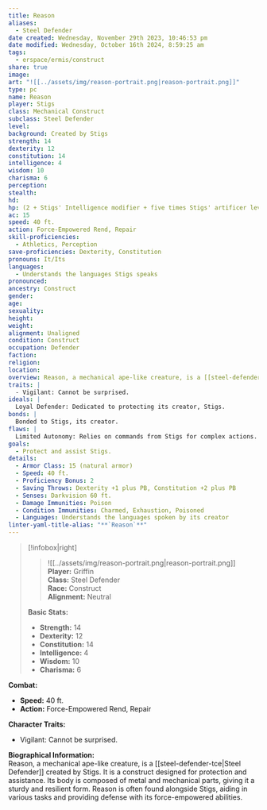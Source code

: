 ```yaml
---
title: Reason
aliases:
  - Steel Defender
date created: Wednesday, November 29th 2023, 10:46:53 pm
date modified: Wednesday, October 16th 2024, 8:59:25 am
tags:
  - erspace/ermis/construct
share: true
image: 
art: "![[../assets/img/reason-portrait.png|reason-portrait.png]]"
type: pc
name: Reason
player: Stigs
class: Mechanical Construct
subclass: Steel Defender
level: 
background: Created by Stigs
strength: 14
dexterity: 12
constitution: 14
intelligence: 4
wisdom: 10
charisma: 6
perception: 
stealth: 
hd: 
hp: (2 + Stigs' Intelligence modifier + five times Stigs' artificer level)
ac: 15
speed: 40 ft.
action: Force-Empowered Rend, Repair
skill-proficiencies:
  - Athletics, Perception
save-proficiencies: Dexterity, Constitution
pronouns: It/Its
languages:
  - Understands the languages Stigs speaks
pronounced: 
ancestry: Construct
gender: 
age: 
sexuality: 
height: 
weight: 
alignment: Unaligned
condition: Construct
occupation: Defender
faction: 
religion: 
location: 
overview: Reason, a mechanical ape-like creature, is a [[steel-defender-tce|Steel Defender]] created by Stigs. It is a construct designed for protection and assistance. Its body is composed of metal and mechanical parts, giving it a sturdy and resilient form. Reason is often found alongside Stigs, aiding in various tasks and providing defense with its force-empowered abilities.
traits: |
  - Vigilant: Cannot be surprised.
ideals: |
  Loyal Defender: Dedicated to protecting its creator, Stigs.
bonds: |
  Bonded to Stigs, its creator.
flaws: |
  Limited Autonomy: Relies on commands from Stigs for complex actions.
goals:
  - Protect and assist Stigs.
details:
  - Armor Class: 15 (natural armor)
  - Speed: 40 ft.
  - Proficiency Bonus: 2
  - Saving Throws: Dexterity +1 plus PB, Constitution +2 plus PB
  - Senses: Darkvision 60 ft.
  - Damage Immunities: Poison
  - Condition Immunities: Charmed, Exhaustion, Poisoned
  - Languages: Understands the languages spoken by its creator
linter-yaml-title-alias: "**`Reason`**"
---
```



> [!infobox|right]  
> >![[../assets/img/reason-portrait.png|reason-portrait.png]]  
> **Player:** Griffin  
> **Class:** Steel Defender  
> **Race:** Construct  
> **Alignment:** Neutral 
>
> **Basic Stats:**
> - **Strength:** 14
> - **Dexterity:** 12
> - **Constitution:** 14
> - **Intelligence:** 4
> - **Wisdom:** 10
> - **Charisma:** 6

**Combat:**

- **Speed:** 40 ft.
- **Action:** Force-Empowered Rend, Repair

**Character Traits:**  
- Vigilant: Cannot be surprised.


**Biographical Information:**  
Reason, a mechanical ape-like creature, is a [[steel-defender-tce|Steel Defender]] created by Stigs. It is a construct designed for protection and assistance. Its body is composed of metal and mechanical parts, giving it a sturdy and resilient form. Reason is often found alongside Stigs, aiding in various tasks and providing defense with its force-empowered abilities.